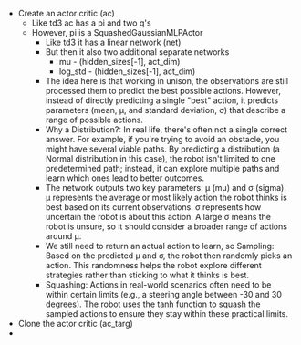 * Create an actor critic (ac)
  * Like td3 ac has a pi and two q's
  * However, pi is a SquashedGaussianMLPActor
    * Like td3 it has a linear network (net)
    * But then it also two additional separate networks
      * mu - (hidden_sizes[-1], act_dim)
      * log_std - (hidden_sizes[-1], act_dim)
    * The idea here is that working in unison, the observations are still processed them to predict the best possible actions. However, instead of directly predicting a single "best" action, it predicts parameters (mean, µ, and standard deviation, σ) that describe a range of possible actions.
    * Why a Distribution?: In real life, there's often not a single correct answer. For example, if you're trying to avoid an obstacle, you might have several viable paths. By predicting a distribution (a Normal distribution in this case), the robot isn't limited to one predetermined path; instead, it can explore multiple paths and learn which ones lead to better outcomes. 
    * The network outputs two key parameters: µ (mu) and σ (sigma). µ represents the average or most likely action the robot thinks is best based on its current observations. σ represents how uncertain the robot is about this action. A large σ means the robot is unsure, so it should consider a broader range of actions around µ.
    * We still need to return an actual action to learn, so Sampling: Based on the predicted µ and σ, the robot then randomly picks an action. This randomness helps the robot explore different strategies rather than sticking to what it thinks is best.
    * Squashing: Actions in real-world scenarios often need to be within certain limits (e.g., a steering angle between -30 and 30 degrees). The robot uses the tanh function to squash the sampled actions to ensure they stay within these practical limits.
* Clone the actor critic (ac_targ)
*  

